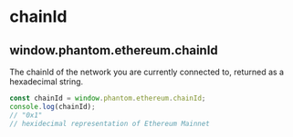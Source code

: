 # chainId

## window.phantom.ethereum.chainId

The chainId of the network you are currently connected to, returned as a hexadecimal string.

```javascript
const chainId = window.phantom.ethereum.chainId;
console.log(chainId);
// "0x1"
// hexidecimal representation of Ethereum Mainnet
```


